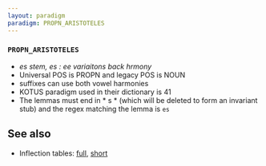 ```yaml
---
layout: paradigm
paradigm: PROPN_ARISTOTELES
---
```

### ` PROPN_ARISTOTELES `

* _es stem, es : ee variaitons back hrmony_
* Universal POS is PROPN and legacy POS is NOUN
* suffixes can use both vowel harmonies
* KOTUS paradigm used in their dictionary is 41
* The lemmas must end in * s * (which will be deleted to form an invariant stub) and the regex matching the lemma is ` es `

## See also

* Inflection tables: [full](gen/A/Aristoteles.html), [short](gen/A/Aristoteles_wikt.html)

